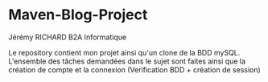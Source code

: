 # Maven-Blog-Project
Jérémy RICHARD B2A Informatique 

Le repository contient mon projet ainsi qu'un clone de la BDD mySQL.
L'ensemble des tâches demandées dans le sujet sont faites ainsi que la création de compte et la connexion (Verification BDD + création de session) 

